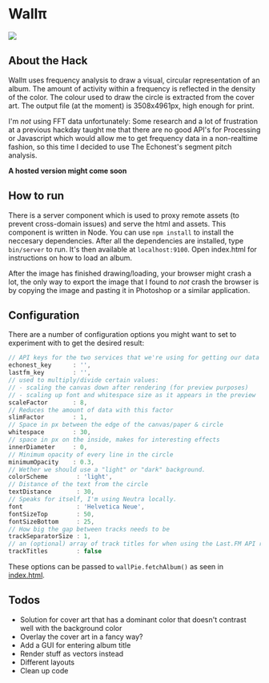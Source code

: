 # Wallπ
![](https://dl.dropbox.com/u/4905073/Wall%CF%80/examples.png)

## About the Hack
Wallπ uses frequency analysis to draw a visual, circular representation of an album. The amount of activity within a frequency is reflected in the density of the color. The colour used to draw the circle is extracted from the cover art. The output file (at the moment) is 3508x4961px, high enough for print.

I'm _not_ using FFT data unfortunately: Some research and a lot of frustration at a previous hackday taught me that there are no good API's for Processing or Javascript which would allow me to get frequency data in a non-realtime fashion, so this time I decided to use The Echonest's segment pitch analysis.

**A hosted version might come soon**

## How to run
There is a server component which is used to proxy remote assets (to prevent cross-domain issues) and serve the html and assets. This component is written in Node. You can use `npm install` to install the neccesary dependencies. After all the dependencies are installed, type `bin/server` to run. It's then available at `localhost:9100`. Open index.html for instructions on how to load an album.

After the image has finished drawing/loading, your browser might crash a lot, the only way to export the image that I found to _not_ crash the browser is by copying the image and pasting it in Photoshop or a similar application.

## Configuration
There are a number of configuration options you might want to set to experiment with to get the desired result:

```javascript
// API keys for the two services that we're using for getting our data
echonest_key      : '',
lastfm_key        : '',
// used to multiply/divide certain values:
// - scaling the canvas down after rendering (for preview purposes)
// - scaling up font and whitespace size as it appears in the preview
scaleFactor       : 8,
// Reduces the amount of data with this factor
slimFactor        : 1,
// Space in px between the edge of the canvas/paper & circle
whitespace        : 30,
// space in px on the inside, makes for interesting effects
innerDiameter     : 0,
// Minimum opacity of every line in the circle
minimumOpacity    : 0.3,
// Wether we should use a "light" or "dark" background.
colorScheme        : 'light',
// Distance of the text from the circle
textDistance       : 30,
// Speaks for itself, I'm using Neutra locally.
font               : 'Helvetica Neue',
fontSizeTop        : 50,
fontSizeBottom     : 25,
// How big the gap between tracks needs to be
trackSeparatorSize : 1,
// an (optional) array of track titles for when using the Last.FM API returns bad results
trackTitles        : false
```

These options can be passed to `wallPie.fetchAlbum()` as seen in [index.html](https://github.com/marcohamersma/WallPi/blob/master/public/index.html).

## Todos
-  Solution for cover art that has a dominant color that doesn't contrast well with the background color
-  Overlay the cover art in a fancy way?
-  Add a GUI for entering album title
-  Render stuff as vectors instead
-  Different layouts
-  Clean up code
